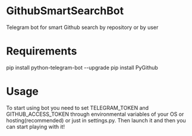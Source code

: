 # GithubSmartSearchBot

Telegram bot for smart Github search by repository or by user

# Requirements 

pip install python-telegram-bot --upgrade
pip install PyGithub

# Usage 

To start using bot you need to set TELEGRAM_TOKEN and GITHUB_ACCESS_TOKEN through environmental variables of your OS or hosting(recommended) or just in settings.py. Then launch it and then you can start playing with it!
